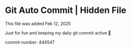 # Git Auto Commit | Hidden File

This file was added Feb 12, 2025

Just for fun and keeping my daily git commit active 🤪

commit number: 444547
